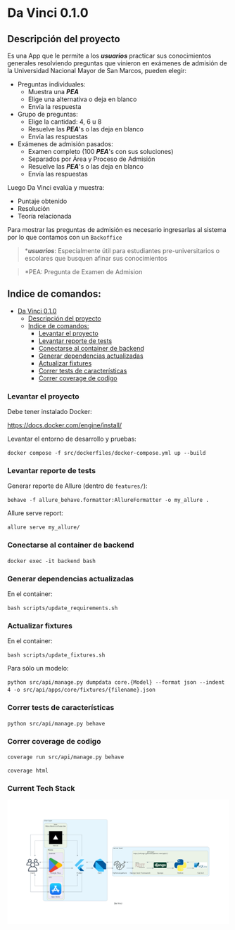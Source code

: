 # Da Vinci 0.1.0

## Descripción del proyecto

Es una App que le permite a los _**usuarios**_ practicar sus conocimientos generales resolviendo preguntas que vinieron en exámenes de admisión de la Universidad Nacional Mayor de San Marcos, pueden elegir:
- Preguntas individuales:
  - Muestra una _**PEA**_
  - Elige una alternativa o deja en blanco
  - Envía la respuesta
- Grupo de preguntas:
  - Elige la cantidad: 4, 6 u 8
  - Resuelve las _**PEA**_'s o las deja en blanco
  - Envía las respuestas
- Exámenes de admisión pasados:
  - Examen completo (100 _**PEA**_'s con sus soluciones)
  - Separados por Área y Proceso de Admisión
  - Resuelve las _**PEA**_'s o las deja en blanco
  - Envía las respuestas

Luego Da Vinci evalúa y muestra:
  - Puntaje obtenido
  - Resolución
  - Teoría relacionada

Para mostrar las preguntas de admisión es necesario ingresarlas al sistema por lo que contamos con un `Backoffice`

> *_**usuarios**_: Especialmente útil para estudiantes pre-universitarios o escolares que busquen afinar sus conocimientos

> *PEA: Pregunta de Examen de Admision

## Indice de comandos:

- [Da Vinci 0.1.0](#da-vinci-010)
  - [Descripción del proyecto](#descripción-del-proyecto)
  - [Indice de comandos:](#indice-de-comandos)
    - [Levantar el proyecto](#levantar-el-proyecto)
    - [Levantar reporte de tests](#levantar-reporte-de-tests)
    - [Conectarse al container de backend](#conectarse-al-container-de-backend)
    - [Generar dependencias actualizadas](#generar-dependencias-actualizadas)
    - [Actualizar fixtures](#actualizar-fixtures)
    - [Correr tests de características](#correr-tests-de-características)
    - [Correr coverage de codigo](#correr-coverage-de-codigo)


### Levantar el proyecto

Debe tener instalado Docker:

https://docs.docker.com/engine/install/

Levantar el entorno de desarrollo y pruebas:

`docker compose -f src/dockerfiles/docker-compose.yml up --build`


### Levantar reporte de tests

Generar reporte de Allure (dentro de `features/`):

`behave -f allure_behave.formatter:AllureFormatter -o my_allure .`

Allure serve report:

`allure serve my_allure/`


### Conectarse al container de backend

`docker exec -it backend bash`


### Generar dependencias actualizadas

En el container:

`bash scripts/update_requirements.sh`


### Actualizar fixtures

En el container:

`bash scripts/update_fixtures.sh`

Para sólo un modelo:

`python src/api/manage.py dumpdata core.{Model} --format json --indent 4 -o src/api/apps/core/fixtures/{filename}.json`


### Correr tests de características

`python src/api/manage.py behave`


### Correr coverage de codigo

`coverage run src/api/manage.py behave`

`coverage html`


### Current Tech Stack

![Tech Stack](docs/infrastructure/da_vinci.png)